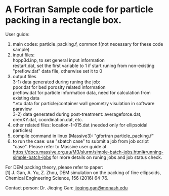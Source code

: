 # A Fortran Sample code for particle packing in a rectangle box.
User guide: 
1) main codes: particle_packing.f, common.f(not necessary for these code sample)</br>
2) input files: </br>
   hopp3d.inp, to set general input information </br>
   restart.dat, set the first variable to 1 if start runing from non-existing "preflow.dat" data file, otherwise set it to 0 </br>
4) output files </br>
   3-1) data generated during runing the job: </br>
   ppor.dat for bed porosity related information</br>
   preflow.dat for particle information data, need for calculation from existing data</br>
   *.vtu data for particle/container wall geometry visulation in software paraview </br>
   3-2) data generated during post-treatment: averageforce.dat, orenXY.dat, coordination.dat, etc.</br>
4) other related files: location-1-015.dat (needed only for ellipsoidal particles)</br>
5) compile command in linux (Massive3): "gfortran particle_packing.f"</br>
6) to run the case: use "sbatch case" to submit a job from job script "case". Please refer to Massive user guide at https://docs.massive.org.au/M3/slurm/simple-batch-jobs.html#running-simple-batch-jobs for more details on runing jobs and job status check. </br>

For DEM packing theory, please refer to paper:</br> 
[1] J. Gan, A. Yu, Z. Zhou, DEM simulation on the packing of fine ellipsoids, Chemical Engineering Science, 156 (2016) 64-76.

Contact person:
Dr. Jieqing Gan: jieqing.gan@monash.edu
